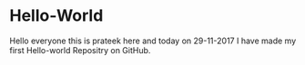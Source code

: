# Hello-World

Hello everyone this is prateek here and today on 29-11-2017 I have made my first Hello-world Repositry on GitHub.

